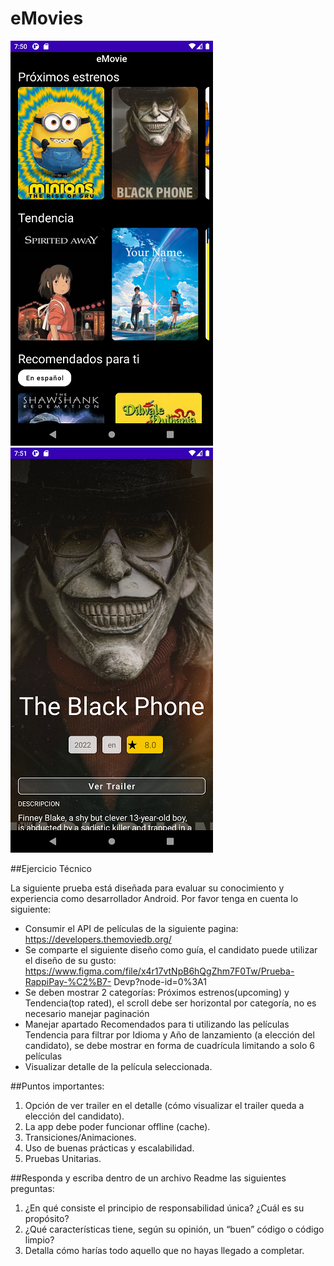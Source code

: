 # eMovies
![Movies List](https://github.com/borissoto/eMovies/blob/dev/movie-list.png)
![Movie Detail](https://github.com/borissoto/eMovies/blob/dev/movie-detail.png)


##Ejercicio Técnico

La siguiente prueba está diseñada para evaluar su conocimiento y experiencia como desarrollador Android.
Por favor tenga en cuenta lo siguiente:
- Consumir el API de películas de la siguiente pagina:
https://developers.themoviedb.org/
- Se comparte el siguiente diseño como guía, el candidato puede utilizar el diseño de
su gusto:
https://www.figma.com/file/x4r17vtNpB6hQgZhm7F0Tw/Prueba-RappiPay-%C2%B7-
Devp?node-id=0%3A1
- Se deben mostrar 2 categorías: Próximos estrenos(upcoming) y Tendencia(top
rated), el scroll debe ser horizontal por categoría, no es necesario manejar
paginación
- Manejar apartado Recomendados para ti utilizando las películas Tendencia para
filtrar por Idioma y Año de lanzamiento (a elección del candidato), se debe mostrar
en forma de cuadrícula limitando a solo 6 películas
- Visualizar detalle de la película seleccionada.

##Puntos importantes:

1. Opción de ver trailer en el detalle (cómo visualizar el trailer queda a elección del
candidato).
2. La app debe poder funcionar offline (cache).
3. Transiciones/Animaciones.
4. Uso de buenas prácticas y escalabilidad.
5. Pruebas Unitarias.

##Responda y escriba dentro de un archivo Readme las siguientes preguntas:

1. ¿En qué consiste el principio de responsabilidad única? ¿Cuál es su propósito?
2. ¿Qué características tiene, según su opinión, un “buen” código o código limpio?
3. Detalla cómo harías todo aquello que no hayas llegado a completar.